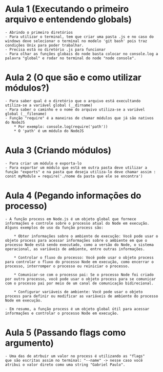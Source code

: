 # Aula 1 (Executando o primeiro arquivo e entendendo globals)

    - Abrindo o primeiro diretórios
    - Para utilizar o terminal, tem que criar uma pasta .js e no caso do windows deve selecionar o terminal no modelo 'git bash' pois traz condições Unix para poder trabalhar.
    - Precisa está no diretório .js para funcionar
    - Para olhar as funções globais do node basta colocar no console.log a palavra "global" e rodar no terminal do node "node console".
# Aula 2 (O que são e como utilizar módulos?)

    - Para saber qual é o diretório que o arquivo está execultando
    utiliza-se a variável global (__dirname)
    - Para saber o caminho e o nome do arquivo utiliza-se a variável global (__filename)
    - Função "require" é a maneiras de chamar módulos que já são nativos do NodeJS
        * Por exemplo: console.log(require('path'))
        * O 'path' é um módulo do NodeJS
# Aula 3 (Criando módulos)

    - Para criar um módulo e exporta-lo 
    - Para exportar um módulo que está em outra pasta deve utilizar a função "exports" e na pasta que deseja utiliza-lo deve chamar assim :  const myModule = require('./nome da pasta que ele se encontra')
# Aula 4 (Pegando informações do processo)

    - A função process em Node.js é um objeto global que fornece informações e controle sobre o processo atual do Node em execução. Alguns exemplos de uso da função process são:

        * Obter informações sobre o ambiente de execução: Você pode usar o objeto process para acessar informações sobre o ambiente em que o processo Node está sendo executado, como a versão do Node, o sistema operacional, as variáveis ​​de ambiente, entre outras informações.

        * Controlar o fluxo do processo: Você pode usar o objeto process para controlar o fluxo do processo Node em execução, como encerrar o processo, interromper o processo ou reiniciar o processo.

        * Comunicar-se com o processo pai: Se o processo Node foi criado por outro processo, você pode usar o objeto process para se comunicar com o processo pai por meio de um canal de comunicação bidirecional.

        * Configurar variáveis de ambiente: Você pode usar o objeto process para definir ou modificar as variáveis de ambiente do processo Node em execução.

    - Em resumo, a função process é um objeto global útil para acessar informações e controlar o processo Node em execução.
# Aula 5 (Passando flags como argumento)

    - Uma das de atrbuir um valor no process é utilizando as "flags"
    que são escritas assim no terminal: "--name" -> nesse caso você atribui o valor direto como uma string "Gabriel Paulo".
